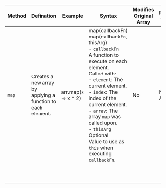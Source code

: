 | Method | Defination                                                  | Example             | Syntax                                                       | Modifies Original Array | Return value |
| ------ | ----------------------------------------------------------- | ------------------- | ------------------------------------------------------------ | ----------------------- | ------------ |
| `map`  | Creates a new array by applying a function to each element. | arr.map(x => x * 2) | map(callbackFn)<br/>map(callbackFn, thisArg) <br/>\- `callbackFn` <br/> A function to execute on each element.<br/> Called with: <br/>  \- `element`: The current element.<br/>  \- `index`: The index of the current element.<br/>  \- `array`: The array `map` was called upon.<br/> \- `thisArg` Optional <br/> Value to use as `this` when executing `callbackFn`. | No                      | New Array    |
|        |                                                             |                     |                                                              |                         |              |
|        |                                                             |                     |                                                              |                         |              |
|        |                                                             |                     |                                                              |                         |              |
|        |                                                             |                     |                                                              |                         |              |
|        |                                                             |                     |                                                              |                         |              |
|        |                                                             |                     |                                                              |                         |              |
|        |                                                             |                     |                                                              |                         |              |
|        |                                                             |                     |                                                              |                         |              |
|        |                                                             |                     |                                                              |                         |              |
|        |                                                             |                     |                                                              |                         |              |

